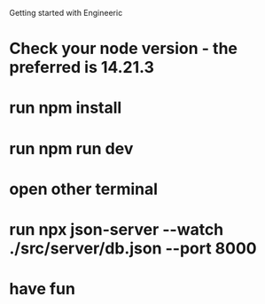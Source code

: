 Getting started with Engineeric

# Check your node version - the preferred is 14.21.3
# run npm install
# run npm run dev
# open other terminal
# run npx json-server --watch ./src/server/db.json --port 8000

# have fun